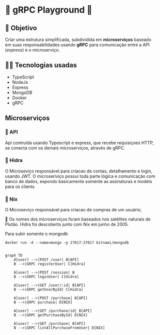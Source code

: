 # 🛝 gRPC Playground 🛝

## 🎯 Objetivo

Criar uma estrutura simplificada, subdividida em **microserviços** baseado em suas responsabilidades usando **gRPC** para comunicação entre a API (_express_) e o microserviço.

## 👨‍💻 Tecnologias usadas

- TypeScript
- NodeJs
- Express
- MongoDB
- Docker
- gRPC

## Microserviços

### 🐝 API

Api contruida usando Typescript e express, que recebe requisiçoes HTTP, se conecta com os demais microserviços, através de gRPC.

### 🐝 Hidra

O Microseviço responsável para criacao de contas, detalhamento e login, usando JWT. O microseriviço possui toda parte lógica e comunicação com banco de dados, expondo basicamente somente as assinaturas e models para os clients.

### 🐝 Nix

O Microseviço responsável para criacao de compras de um usuário;

🔎 Os nomes dos microserviços foram baseados nos satélites naturais de Plutão. Hidra foi descoberto junto com Nix em junho de 2005.

Para subir somente o mongodb

```shell
docker run -d --name=mongo -p 27017:27017 bitnami/mongodb
```

```mermaid

graph TD
    A[user] -->|POST /user| B[API]
    B -->|GRPC registerUser| C[Hidra]

    A[user] -->|POST /session| B
    B -->|GRPC loginUser| C[Hidra]

    A[user] -->|GET /user/:id| B[API]
    B -->|GRPC getUserById| C[Hidra]

    A[user] -->|POST /purchase| B[API]
    B -->|GRPC purchase| D[NIX]

    A[user] -->|GET /purchase/id| B[API]
    B -->|GRPC getPurchaseById| D[NIX]

    A[user] -->|GET /purchase| B[API]
    B -->|GRPC listAllPurchaseFromUser| D[NIX]
```
